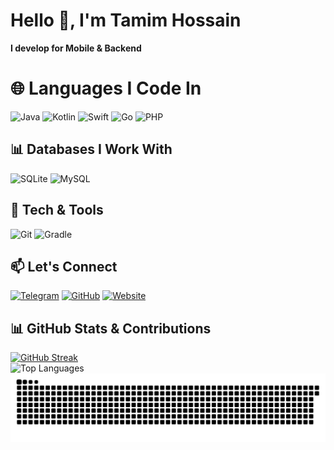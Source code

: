 # Hello 👋, I'm Tamim Hossain
**I develop for Mobile & Backend**  
# 🌐 Languages I Code In
![Java](https://img.shields.io/badge/Java-ED8B00?style=for-the-badge&logo=openjdk&logoColor=white)
![Kotlin](https://img.shields.io/badge/Kotlin-7F52FF?style=for-the-badge&logo=kotlin&logoColor=white)
![Swift](https://img.shields.io/badge/Swift-FA7343?style=for-the-badge&logo=swift&logoColor=white)
![Go](https://img.shields.io/badge/Go-00ADD8?style=for-the-badge&logo=go&logoColor=white)
![PHP](https://img.shields.io/badge/PHP-777BB4?style=for-the-badge&logo=php&logoColor=white)
## 📊 Databases I Work With
![SQLite](https://img.shields.io/badge/SQLite-07405e?style=for-the-badge&logo=sqlite&logoColor=white)
![MySQL](https://img.shields.io/badge/MySQL-00758f?style=for-the-badge&logo=mysql&logoColor=white) 

## 🔧 Tech & Tools
![Git](https://img.shields.io/badge/Git-F05033?style=for-the-badge&logo=git&logoColor=white)
![Gradle](https://img.shields.io/badge/Gradle-02303A?style=for-the-badge&logo=gradle&logoColor=white)

## 📫 Let's Connect
[![Telegram](https://img.shields.io/badge/Telegram-26A5E4?style=for-the-badge&logo=telegram&logoColor=white)](https://t.me/CodeWithTamim)
[![GitHub](https://img.shields.io/badge/GitHub-171515?style=for-the-badge&logo=github&logoColor=white)](https://github.com/CodeWithTamim)
[![Website](https://img.shields.io/badge/Website-DC143C?style=for-the-badge&logo=medium&logoColor=white)](https://nasahacker.com)

## 📊 GitHub Stats & Contributions
[![GitHub Streak](https://github-readme-streak-stats.herokuapp.com/?user=CodeWithTamim&theme=tokyonight&hide_border=true)](https://github.com/CodeWithTamim)  
![Top Languages](https://github-readme-stats.vercel.app/api/top-langs/?username=CodeWithTamim&layout=compact&theme=tokyonight&hide_border=true)
![](https://github.com/CodeWithTamim/CodeWithTamim/blob/output/github-contribution-grid-snake-dark.svg)
